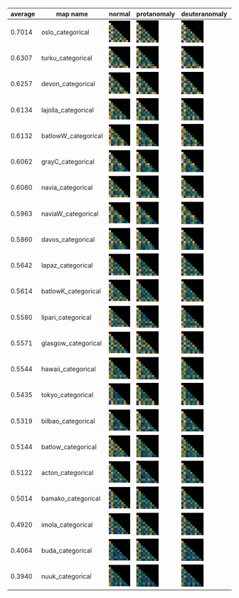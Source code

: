
|average|map name|normal|protanomaly|deuteranomaly|tritanomaly|
|-------|--------|---|---|---|---|
0.7014|oslo_categorical|![oslo_categorical_normal](categorical/oslo_categorical_normal.png)|![oslo_categorical_protanomaly](categorical/oslo_categorical_protanomaly.png)|![oslo_categorical_deuteranomaly](categorical/oslo_categorical_deuteranomaly.png)|![oslo_categorical_tritanomaly](categorical/oslo_categorical_tritanomaly.png)|
0.6307|turku_categorical|![turku_categorical_normal](categorical/turku_categorical_normal.png)|![turku_categorical_protanomaly](categorical/turku_categorical_protanomaly.png)|![turku_categorical_deuteranomaly](categorical/turku_categorical_deuteranomaly.png)|![turku_categorical_tritanomaly](categorical/turku_categorical_tritanomaly.png)|
0.6257|devon_categorical|![devon_categorical_normal](categorical/devon_categorical_normal.png)|![devon_categorical_protanomaly](categorical/devon_categorical_protanomaly.png)|![devon_categorical_deuteranomaly](categorical/devon_categorical_deuteranomaly.png)|![devon_categorical_tritanomaly](categorical/devon_categorical_tritanomaly.png)|
0.6134|lajolla_categorical|![lajolla_categorical_normal](categorical/lajolla_categorical_normal.png)|![lajolla_categorical_protanomaly](categorical/lajolla_categorical_protanomaly.png)|![lajolla_categorical_deuteranomaly](categorical/lajolla_categorical_deuteranomaly.png)|![lajolla_categorical_tritanomaly](categorical/lajolla_categorical_tritanomaly.png)|
0.6132|batlowW_categorical|![batlowW_categorical_normal](categorical/batlowW_categorical_normal.png)|![batlowW_categorical_protanomaly](categorical/batlowW_categorical_protanomaly.png)|![batlowW_categorical_deuteranomaly](categorical/batlowW_categorical_deuteranomaly.png)|![batlowW_categorical_tritanomaly](categorical/batlowW_categorical_tritanomaly.png)|
0.6062|grayC_categorical|![grayC_categorical_normal](categorical/grayC_categorical_normal.png)|![grayC_categorical_protanomaly](categorical/grayC_categorical_protanomaly.png)|![grayC_categorical_deuteranomaly](categorical/grayC_categorical_deuteranomaly.png)|![grayC_categorical_tritanomaly](categorical/grayC_categorical_tritanomaly.png)|
0.6060|navia_categorical|![navia_categorical_normal](categorical/navia_categorical_normal.png)|![navia_categorical_protanomaly](categorical/navia_categorical_protanomaly.png)|![navia_categorical_deuteranomaly](categorical/navia_categorical_deuteranomaly.png)|![navia_categorical_tritanomaly](categorical/navia_categorical_tritanomaly.png)|
0.5963|naviaW_categorical|![naviaW_categorical_normal](categorical/naviaW_categorical_normal.png)|![naviaW_categorical_protanomaly](categorical/naviaW_categorical_protanomaly.png)|![naviaW_categorical_deuteranomaly](categorical/naviaW_categorical_deuteranomaly.png)|![naviaW_categorical_tritanomaly](categorical/naviaW_categorical_tritanomaly.png)|
0.5860|davos_categorical|![davos_categorical_normal](categorical/davos_categorical_normal.png)|![davos_categorical_protanomaly](categorical/davos_categorical_protanomaly.png)|![davos_categorical_deuteranomaly](categorical/davos_categorical_deuteranomaly.png)|![davos_categorical_tritanomaly](categorical/davos_categorical_tritanomaly.png)|
0.5642|lapaz_categorical|![lapaz_categorical_normal](categorical/lapaz_categorical_normal.png)|![lapaz_categorical_protanomaly](categorical/lapaz_categorical_protanomaly.png)|![lapaz_categorical_deuteranomaly](categorical/lapaz_categorical_deuteranomaly.png)|![lapaz_categorical_tritanomaly](categorical/lapaz_categorical_tritanomaly.png)|
0.5614|batlowK_categorical|![batlowK_categorical_normal](categorical/batlowK_categorical_normal.png)|![batlowK_categorical_protanomaly](categorical/batlowK_categorical_protanomaly.png)|![batlowK_categorical_deuteranomaly](categorical/batlowK_categorical_deuteranomaly.png)|![batlowK_categorical_tritanomaly](categorical/batlowK_categorical_tritanomaly.png)|
0.5580|lipari_categorical|![lipari_categorical_normal](categorical/lipari_categorical_normal.png)|![lipari_categorical_protanomaly](categorical/lipari_categorical_protanomaly.png)|![lipari_categorical_deuteranomaly](categorical/lipari_categorical_deuteranomaly.png)|![lipari_categorical_tritanomaly](categorical/lipari_categorical_tritanomaly.png)|
0.5571|glasgow_categorical|![glasgow_categorical_normal](categorical/glasgow_categorical_normal.png)|![glasgow_categorical_protanomaly](categorical/glasgow_categorical_protanomaly.png)|![glasgow_categorical_deuteranomaly](categorical/glasgow_categorical_deuteranomaly.png)|![glasgow_categorical_tritanomaly](categorical/glasgow_categorical_tritanomaly.png)|
0.5544|hawaii_categorical|![hawaii_categorical_normal](categorical/hawaii_categorical_normal.png)|![hawaii_categorical_protanomaly](categorical/hawaii_categorical_protanomaly.png)|![hawaii_categorical_deuteranomaly](categorical/hawaii_categorical_deuteranomaly.png)|![hawaii_categorical_tritanomaly](categorical/hawaii_categorical_tritanomaly.png)|
0.5435|tokyo_categorical|![tokyo_categorical_normal](categorical/tokyo_categorical_normal.png)|![tokyo_categorical_protanomaly](categorical/tokyo_categorical_protanomaly.png)|![tokyo_categorical_deuteranomaly](categorical/tokyo_categorical_deuteranomaly.png)|![tokyo_categorical_tritanomaly](categorical/tokyo_categorical_tritanomaly.png)|
0.5319|bilbao_categorical|![bilbao_categorical_normal](categorical/bilbao_categorical_normal.png)|![bilbao_categorical_protanomaly](categorical/bilbao_categorical_protanomaly.png)|![bilbao_categorical_deuteranomaly](categorical/bilbao_categorical_deuteranomaly.png)|![bilbao_categorical_tritanomaly](categorical/bilbao_categorical_tritanomaly.png)|
0.5144|batlow_categorical|![batlow_categorical_normal](categorical/batlow_categorical_normal.png)|![batlow_categorical_protanomaly](categorical/batlow_categorical_protanomaly.png)|![batlow_categorical_deuteranomaly](categorical/batlow_categorical_deuteranomaly.png)|![batlow_categorical_tritanomaly](categorical/batlow_categorical_tritanomaly.png)|
0.5122|acton_categorical|![acton_categorical_normal](categorical/acton_categorical_normal.png)|![acton_categorical_protanomaly](categorical/acton_categorical_protanomaly.png)|![acton_categorical_deuteranomaly](categorical/acton_categorical_deuteranomaly.png)|![acton_categorical_tritanomaly](categorical/acton_categorical_tritanomaly.png)|
0.5014|bamako_categorical|![bamako_categorical_normal](categorical/bamako_categorical_normal.png)|![bamako_categorical_protanomaly](categorical/bamako_categorical_protanomaly.png)|![bamako_categorical_deuteranomaly](categorical/bamako_categorical_deuteranomaly.png)|![bamako_categorical_tritanomaly](categorical/bamako_categorical_tritanomaly.png)|
0.4920|imola_categorical|![imola_categorical_normal](categorical/imola_categorical_normal.png)|![imola_categorical_protanomaly](categorical/imola_categorical_protanomaly.png)|![imola_categorical_deuteranomaly](categorical/imola_categorical_deuteranomaly.png)|![imola_categorical_tritanomaly](categorical/imola_categorical_tritanomaly.png)|
0.4064|buda_categorical|![buda_categorical_normal](categorical/buda_categorical_normal.png)|![buda_categorical_protanomaly](categorical/buda_categorical_protanomaly.png)|![buda_categorical_deuteranomaly](categorical/buda_categorical_deuteranomaly.png)|![buda_categorical_tritanomaly](categorical/buda_categorical_tritanomaly.png)|
0.3940|nuuk_categorical|![nuuk_categorical_normal](categorical/nuuk_categorical_normal.png)|![nuuk_categorical_protanomaly](categorical/nuuk_categorical_protanomaly.png)|![nuuk_categorical_deuteranomaly](categorical/nuuk_categorical_deuteranomaly.png)|![nuuk_categorical_tritanomaly](categorical/nuuk_categorical_tritanomaly.png)|
